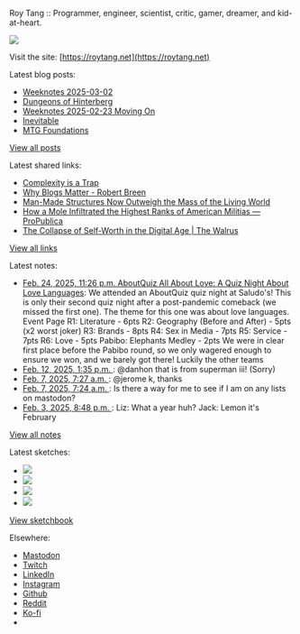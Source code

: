 Roy Tang :: Programmer, engineer, scientist, critic, gamer, dreamer, and kid-at-heart.

![](https://roytang.net/static/img/profile.jpg)

Visit the site: [https://roytang.net](https://roytang.net)

Latest blog posts:

- [Weeknotes 2025-03-02](https://roytang.net/2025/03/weeknotes-03-02/)
- [Dungeons of Hinterberg](https://roytang.net/2025/02/hinterberg/)
- [Weeknotes 2025-02-23 Moving On](https://roytang.net/2025/02/weeknotes-02-23/)
- [Inevitable](https://roytang.net/2025/02/inevitable/)
- [MTG Foundations](https://roytang.net/2025/02/mtg-foundations/)

[View all posts](https://roytang.net/blog)

Latest shared links:

- [Complexity is a Trap](https://roytang.net/2025/02/b65f8e6441e4f43fc7942e5f277fe7af/)
- [Why Blogs Matter - Robert Breen](https://roytang.net/2025/02/d0720b9ac55c0cfc3712dfebba891dc9/)
- [Man-Made Structures Now Outweigh the Mass of the Living World](https://roytang.net/2025/02/668ceac7b2a9b613daa6f4952b869961/)
- [How a Mole Infiltrated the Highest Ranks of American Militias — ProPublica](https://roytang.net/2025/02/34c79bcbf78547f6923f303691102bc6/)
- [The Collapse of Self-Worth in the Digital Age | The Walrus](https://roytang.net/2025/02/e5859a41e4a12d6b018f7471d707b274/)

[View all links](https://roytang.net/links)

Latest notes:

- [Feb. 24, 2025, 11:26 p.m. AboutQuiz All About Love: A Quiz Night About Love Languages](https://roytang.net/2025/02/aboutquiz-love/): We attended an AboutQuiz quiz night at Saludo&#x27;s! This is only their second quiz night after a post-pandemic comeback (we missed the first one). The theme for this one was about love languages. Event Page R1: Literature - 6pts R2: Geography (Before and After) - 5pts (x2 worst joker) R3: Brands - 8pts R4: Sex in Media - 7pts R5: Service - 7pts R6: Love - 5pts Pabibo: Elephants Medley - 2pts We were in clear first place before the Pabibo round, so we only wagered enough to ensure we won, and we barely got there! Luckily the other teams
- [Feb. 12, 2025, 1:35 p.m. ](https://roytang.net/2025/02/113989291811261811/): @danhon that is from superman iii! (Sorry)
- [Feb. 7, 2025, 7:27 a.m. ](https://roytang.net/2025/02/113959530653000406/): @jerome k, thanks
- [Feb. 7, 2025, 7:24 a.m. ](https://roytang.net/2025/02/113959517617315522/): Is there a way for me to see if I am on any lists on mastodon?
- [Feb. 3, 2025, 8:48 p.m. ](https://roytang.net/2025/02/113940030140368161/): Liz: What a year huh? Jack: Lemon it&#x27;s February

[View all notes](https://roytang.net/notes)

Latest sketches:


- ![](https://roytang.net/media/cache/32/e6/32e6bccc49e8369f7e33d4b393e24821.jpg)
- ![](https://roytang.net/media/cache/6d/bb/6dbb65d9198fe1692eed00385ef079c4.jpg)
- ![](https://roytang.net/media/cache/55/78/5578c142afd534e31f9723865e041b14.jpg)
- ![](https://roytang.net/media/cache/e0/47/e04715db3c9bfcb822e974a7b4743eef.jpg)

[View sketchbook](https://roytang.net/albums/sketchbook)


Elsewhere:

- [Mastodon](https://indieweb.social/@roytang)
- [Twitch](https://twitch.tv/twitchyroy)
- [LinkedIn](https://www.linkedin.com/in/roytang)
- [Instagram](https://instagram.com/roytang0400)
- [Github](https://github.com/roytang)
- [Reddit](https://reddit.com/u/hungryroy)
- [Ko-fi](https://ko-fi.com/roytang)
- [](mailto:hello@roytang.net)